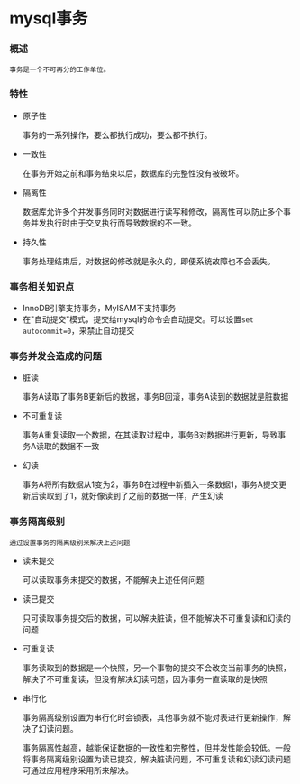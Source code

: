 # mysql事务

### 概述

    事务是一个不可再分的工作单位。

### 特性
* 原子性
    
    事务的一系列操作，要么都执行成功，要么都不执行。
* 一致性

    在事务开始之前和事务结束以后，数据库的完整性没有被破坏。
* 隔离性

    数据库允许多个并发事务同时对数据进行读写和修改，隔离性可以防止多个事务并发执行时由于交叉执行而导致数据的不一致。
    
* 持久性

    事务处理结束后，对数据的修改就是永久的，即便系统故障也不会丢失。
### 事务相关知识点
* InnoDB引擎支持事务，MyISAM不支持事务
* 在"自动提交"模式，提交给mysql的命令会自动提交。可以设置`set autocommit=0`，来禁止自动提交

### 事务并发会造成的问题
* 脏读

    事务A读取了事务B更新后的数据，事务B回滚，事务A读到的数据就是脏数据
* 不可重复读
    
    事务A重复读取一个数据，在其读取过程中，事务B对数据进行更新，导致事务A读取的数据不一致
* 幻读
    
    事务A将所有数据从1变为2，事务B在过程中新插入一条数据1，事务A提交更新后读取到了1，就好像读到了之前的数据一样，产生幻读

### 事务隔离级别

    通过设置事务的隔离级别来解决上述问题

* 读未提交

    可以读取事务未提交的数据，不能解决上述任何问题
* 读已提交

    只可读取事务提交后的数据，可以解决脏读，但不能解决不可重复读和幻读的问题
* 可重复读

    事务读取到的数据是一个快照，另一个事物的提交不会改变当前事务的快照，解决了不可重复读，但没有解决幻读问题，因为事务一直读取的是快照
* 串行化
    
    事务隔离级别设置为串行化时会锁表，其他事务就不能对表进行更新操作，解决了幻读问题。
    
    
    事务隔离性越高，越能保证数据的一致性和完整性，但并发性能会较低。一般将事务隔离级别设置为读已提交，解决脏读问题，不可重复读和幻读幻读问题可通过应用程序采用所来解决。
    

    